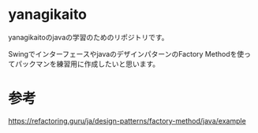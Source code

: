 # yanagikaito

yanagikaitoのjavaの学習のためのリポジトリです。

SwingでインターフェースやjavaのデザインパターンのFactory Methodを使ってパックマンを練習用に作成したいと思います。

# 参考
https://refactoring.guru/ja/design-patterns/factory-method/java/example
